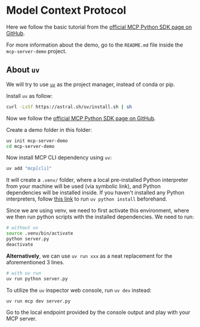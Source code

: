 # Model Context Protocol

Here we follow the basic tutorial from the [official MCP Python SDK page on GitHub](https://github.com/modelcontextprotocol/python-sdk).

For more information about the demo, go to the `README.md` file inside the `mcp-server-demo` project.

## About `uv`

We will try to use [`uv`](https://docs.astral.sh/uv/) as the project manager, instead of conda or pip.

Install `uv` as follow:
```bash
curl -LsSf https://astral.sh/uv/install.sh | sh
```

Now we follow the [official MCP Python SDK page on GitHub](https://github.com/modelcontextprotocol/python-sdk).

Create a demo folder in this folder:
```bash
uv init mcp-server-demo
cd mcp-server-demo
```

Now install MCP CLI dependency using `uv`:
```bash
uv add "mcp[cli]"
```

It will create a `.venv/` folder, where a local pre-installed Python interpreter from your machine will be used (via symbolic link), and Python dependencies will be installed inside. If you haven't installed any Python interpreters, follow [this link](https://docs.astral.sh/uv/guides/install-python/) to run `uv python install` beforehand.

Since we are using venv, we need to first activate this environment, where we then run python scripts with the installed dependencies. We need to run:
```bash
# without uv
source .venv/bin/activate
python server.py
deactivate
```

**Alternatively**, we can use `uv run xxx` as a neat replacement for the aforementioned 3 lines.
```bash
# with uv run
uv run python server.py
```

To utilize the `uv` inspector web console, run `uv dev` instead:
```bash
uv run mcp dev server.py
```
Go to the local endpoint provided by the console output and play with your MCP server.
